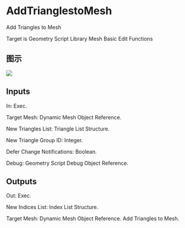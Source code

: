 # AddTrianglestoMesh

Add Triangles to Mesh

Target is Geometry Script Library Mesh Basic Edit Functions

## 图示

![]($-20221218-19112621.png)

## Inputs

In: Exec.

Target Mesh: Dynamic Mesh Object Reference.

New Triangles List: Triangle List Structure.

New Triangle Group ID: Integer.

Defer Change Notifications: Boolean.

Debug: Geometry Script Debug Object Reference.  

## Outputs

Out: Exec.

New Indices List: Index List Structure.

Target Mesh: Dynamic Mesh Object Reference. Add Triangles to Mesh.

